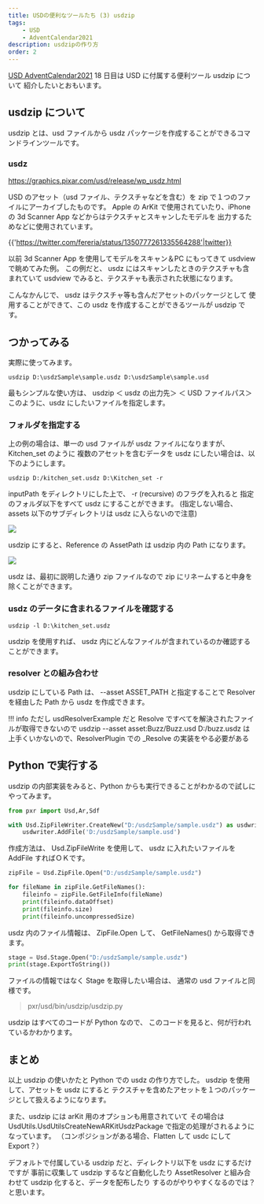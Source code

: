 ```yaml
---
title: USDの便利なツールたち (3) usdzip
tags:
    - USD
    - AdventCalendar2021
description: usdzipの作り方
order: 2
---
```


[USD AdventCalendar2021](https://qiita.com/advent-calendar/2021/usd) 18 日目は USD に付属する便利ツール usdzip について
紹介したいとおもいます。

## usdzip について

usdzip とは、usd ファイルから usdz パッケージを作成することができるコマンドラインツールです。

### usdz

https://graphics.pixar.com/usd/release/wp_usdz.html

USD のアセット（usd ファイル、テクスチャなどを含む）を zip で１つのファイルにアーカイブしたものです。
Apple の ArKit で使用されていたり、iPhone の 3d Scanner App などからはテクスチャとスキャンしたモデルを
出力するためなどに使用されています。

{{'https://twitter.com/fereria/status/1350777261335564288'|twitter}}

以前 3d Scanner App を使用してモデルをスキャン＆PC にもってきて usdview で眺めてみた例。
この例だと、 usdz にはスキャンしたときのテクスチャも含まれていて
usdview でみると、テクスチャも表示された状態になります。

こんなかんじで、 usdz はテクスチャ等も含んだアセットのパッケージとして
使用することができて、この usdz を作成することができるツールが usdzip です。

## つかってみる

実際に使ってみます。

```
usdzip D:\usdzSample\sample.usdz D:\usdzSample\sample.usd
```

最もシンプルな使い方は、
usdzip ＜ usdz の出力先＞ ＜ USD ファイルパス＞
このように、usdz にしたいファイルを指定します。

### フォルダを指定する

上の例の場合は、単一の usd ファイルが usdz ファイルになりますが、Kitchen_set のように
複数のアセットを含むデータを usdz にしたい場合は、以下のようにします。

```
usdzip D:/kitchen_set.usdz D:\Kitchen_set -r
```

inputPath をディレクトリにした上で、 -r (recursive) のフラグを入れると
指定のフォルダ以下をすべて usdz にすることができます。
(指定しない場合、assets 以下のサブディレクトリは usdz に入らないので注意)

![](https://gyazo.com/9f3ea9f4e76cb93c8ab6809c0247bbf4.png)

usdzip にすると、Reference の AssetPath は usdzip 内の Path になります。

![](https://gyazo.com/ae7995b486322659107a11f80d1152fb.png)

usdz は、最初に説明した通り zip ファイルなので
zip にリネームすると中身を除くことができます。

### usdz のデータに含まれるファイルを確認する

```
usdzip -l D:\kitchen_set.usdz
```

usdzip を使用すれば、 usdz 内にどんなファイルが含まれているのか確認することができます。

### resolver との組み合わせ

usdzip にしている Path は、 --asset ASSET_PATH と指定することで
Resolver を経由した Path から usdz を作成できます。

!!! info
ただし usdResolverExample だと Resolve ですべてを解決されたファイルが取得できないので
usdzip --asset asset:Buzz/Buzz.usd D:/buzz.usdz
は上手くいかないので、ResolverPlugin での \_Resolve の実装をやる必要がある

## Python で実行する

usdzip の内部実装をみると、Python からも実行できることがわかるので試しにやってみます。

```python
from pxr import Usd,Ar,Sdf

with Usd.ZipFileWriter.CreateNew("D:/usdzSample/sample.usdz") as usdwriter:
    usdwriter.AddFile('D:/usdzSample/sample.usd')
```

作成方法は、 Usd.ZipFileWrite を使用して、
usdz に入れたいファイルを AddFile すればＯＫです。

```python
zipFile = Usd.ZipFile.Open("D:/usdzSample/sample.usdz")

for fileName in zipFile.GetFileNames():
    fileinfo = zipFile.GetFileInfo(fileName)
    print(fileinfo.dataOffset)
    print(fileinfo.size)
    print(fileinfo.uncompressedSize)
```

usdz 内のファイル情報は、 ZipFile.Open して、 GetFileNames() から取得できます。

```python
stage = Usd.Stage.Open("D:/usdzSample/sample.usdz")
print(stage.ExportToString())
```

ファイルの情報ではなく Stage を取得したい場合は、
通常の usd ファイルと同様です。

> pxr/usd/bin/usdzip/usdzip.py

usdzip はすべてのコードが Python なので、
このコードを見ると、何が行われているかわかります。

## まとめ

以上 usdzip の使いかたと Python での usdz の作り方でした。
usdzip を使用して、アセットを usdz にすると
テクスチャを含めたアセットを１つのパッケージとして扱えるようになります。

また、usdzip には arKit 用のオプションも用意されていて
その場合は UsdUtils.UsdUtilsCreateNewARKitUsdzPackage で指定の処理がされるようになっています。
（コンポジションがある場合、Flatten して usdc にして Export？）

デフォルトで付属している usdzip だと、ディレクトリ以下を usdz にするだけですが
事前に収集して usdzip するなど自動化したり
AssetResolver と組み合わせて usdzip 化すると、データを配布したり
するのがやりやすくなるのでは？と思います。
